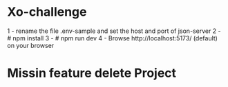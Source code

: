 # Xo-challenge

1 - rename the file .env-sample and set the host and port of json-server 
2 - # npm install
3 - # npm run dev 
4 - Browse http://localhost:5173/ (default) on your browser

# Missin feature delete Project